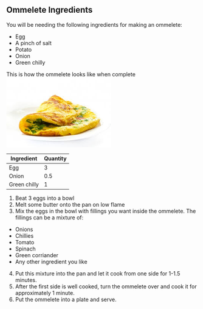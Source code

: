 ## Ommelete Ingredients
You will be needing the following ingredients for making an ommelete:
* Egg
* A pinch of salt
* Potato
* Onion
* Green chilly

This is how the ommelete looks like when complete ![click here](Ommelete.png)

Ingredient | Quantity
-----------|----------
Egg | 3
Onion | 0.5
Green chilly | 1

1. Beat 3 eggs into a bowl
2. Melt some butter onto the pan on low flame
3. Mix the eggs in the bowl with fillings you want inside the ommelete. The fillings can be a mixture of:
  - Onions
  - Chillies
  - Tomato
  - Spinach
  - Green corriander
  - Any other ingredient you like
4. Put this mixture into the pan and let it cook from one side for 1-1.5 minutes.
5. After the first side is well cooked, turn the ommelete over and cook it for approximately 1 minute.
6. Put the ommelete into a plate and serve. 
